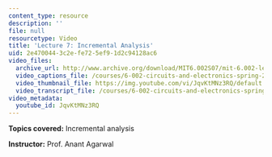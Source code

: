 ```yaml
---
content_type: resource
description: ''
file: null
resourcetype: Video
title: 'Lecture 7: Incremental Analysis'
uid: 2e470044-3c2e-fe72-5ef9-1d2c94128ac6
video_files:
  archive_url: http://www.archive.org/download/MIT6.002S07/mit-6.002-lec7-25sep2003-220k.mp4
  video_captions_file: /courses/6-002-circuits-and-electronics-spring-2007/fe470e30691f5cd98b40ef1efa3da348_JqvKtMNz3RQ.vtt
  video_thumbnail_file: https://img.youtube.com/vi/JqvKtMNz3RQ/default.jpg
  video_transcript_file: /courses/6-002-circuits-and-electronics-spring-2007/ecb2cd8c1ded230e02409c0ee23126f9_JqvKtMNz3RQ.pdf
video_metadata:
  youtube_id: JqvKtMNz3RQ
---
```


**Topics covered:** Incremental analysis

**Instructor:** Prof. Anant Agarwal